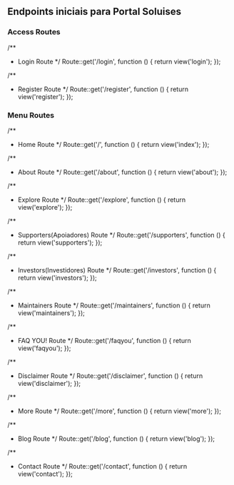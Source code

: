 Endpoints iniciais para Portal Soluises
---------------------------------------

### Access Routes

/**
 * Login Route
 */
Route::get('/login', function () {
    return view('login');
});

/**
 * Register Route
 */
Route::get('/register', function () {
    return view('register');
});

### Menu Routes

/**
 * Home Route
 */
Route::get('/', function () {
    return view('index');
});

/**
 * About Route
 */
Route::get('/about', function () {
    return view('about');
});

/**
 * Explore Route
 */
Route::get('/explore', function () {
    return view('explore');
});

/**
 * Supporters(Apoiadores) Route
 */
Route::get('/supporters', function () {
    return view('supporters');
});

/**
 * Investors(Investidores) Route
 */
Route::get('/investors', function () {
    return view('investors');
});

/**
 * Maintainers Route
 */
Route::get('/maintainers', function () {
    return view('maintainers');
});

/**
 * FAQ YOU! Route
 */
Route::get('/faqyou', function () {
    return view('faqyou');
});

/**
 * Disclaimer Route
 */
Route::get('/disclaimer', function () {
    return view('disclaimer');
});

/**
 * More Route
 */
Route::get('/more', function () {
    return view('more');
});

/**
 * Blog Route
 */
Route::get('/blog', function () {
    return view('blog');
});

/**
 * Contact Route
 */
Route::get('/contact', function () {
    return view('contact');
});

